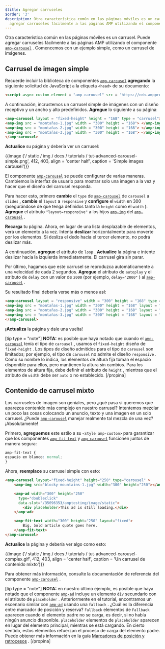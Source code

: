 ```yaml
---
$title: Agregar carruseles
$order: '3'
description: Otra característica común en las páginas móviles es un carrusel. Puede
  agregar carruseles fácilmente a las páginas AMP utilizando el componente amp-carrusel.
---
```


Otra característica común en las páginas móviles es un carrusel. Puede agregar carruseles fácilmente a las páginas AMP utilizando el componente [`amp-carousel`](../../../../documentation/components/reference/amp-carousel.md) . Comencemos con un ejemplo simple, como un carrusel de imágenes.

## Carrusel de imagen simple

Recuerde incluir la biblioteca de componentes [`amp-carousel`](../../../../documentation/components/reference/amp-carousel.md) **agregando** la siguiente solicitud de JavaScript a la etiqueta `<head>` de su documento:

```html
<script async custom-element = "amp-carousel" src = "https://cdn.ampproject.org/v0/amp-carousel-0.1.js"> </script>
```

A continuación, incrustemos un carrusel simple de imágenes con un diseño receptivo y un ancho y alto predefinidos. **Agregue** lo siguiente a su página:

```html
<amp-carousel layout = "fixed-height" height = "168" type = "carrusel">
<amp-img src = "montañas-1.jpg" width = "300" height = "168"> </amp-img>
<amp-img src = "montañas-2.jpg" width = "300" height = "168"> </amp-img>
<amp-img src = "montañas-3.jpg" width = "300" height = "168"> </amp-img>
</amp-carousel>
```

**Actualice** su página y debería ver un carrusel:

{{image ('/ static / img / docs / tutorials / tut-advanced-carousel-simple.png', 412, 403, align = 'center half', caption = 'Simple images carousel')}}

El componente [`amp-carousel`](../../../../documentation/components/reference/amp-carousel.md) se puede configurar de varias maneras. Cambiemos la interfaz de usuario para mostrar solo una imagen a la vez y hacer que el diseño del carrusel responda.

Para hacer esto, primero **cambie** el `type` de [`amp-carousel`](../../../../documentation/components/reference/amp-carousel.md) de `carousel` a `slides` , **cambie** el `layout` a `responsive` y **configure** el `width` en 300 (asegurándose de que tenga definidos tanto la `height` como el `width` ). **Agregue** el atributo `"layout=responsive"` a los hijos [`amp-img`](../../../../documentation/components/reference/amp-img.md) del [`amp-carousel`](../../../../documentation/components/reference/amp-carousel.md) .

**Recarga** tu página. Ahora, en lugar de una lista desplazable de elementos, verá un elemento a la vez. Intenta **deslizar** horizontalmente para moverte por los elementos. Si desliza el dedo hacia el tercer elemento, no podrá deslizar más.

A continuación, **agregue** el atributo de `loop` . **Actualice** la página e intente deslizar hacia la izquierda inmediatamente. El carrusel gira sin parar.

Por último, hagamos que este carrusel se reproduzca automáticamente a una velocidad de cada 2 segundos. **Agregue** el atributo de `autoplay` y el atributo de `delay` con un valor de `2000` (por ejemplo, `delay="2000"` ) al [`amp-carousel`](../../../../documentation/components/reference/amp-carousel.md) .

Su resultado final debería verse más o menos así:

```html
<amp-carousel layout = "responsive" width = "300" height = "168" type = "slides" autoplay delay = "2000" loop>
<amp-img src = "montañas-1.jpg" width = "300" height = "168" layout = "responsive"> </amp-img>
<amp-img src = "montañas-2.jpg" width = "300" height = "168" layout = "responsive"> </amp-img>
<amp-img src = "montañas-3.jpg" width = "300" height = "168" layout = "responsive"> </amp-img>
</amp-carousel>
```

**¡Actualiza** la página y dale una vuelta!

[tip type = "note"]
**NOTA:** es posible que haya notado que cuando el [`amp-carousel`](../../../../documentation/components/reference/amp-carousel.md) tenía el tipo de `carousel` , usamos el `fixed-height` diseño de `fixed-height` . Los tipos de diseño admitidos para el tipo de `carousel` son limitados; por ejemplo, el tipo de `carousel` no admite el diseño `responsive` . Como su nombre lo indica, los elementos de altura fija toman el espacio disponible para ellos, pero mantienen la altura sin cambios. Para los elementos de altura fija, debe definir el atributo de `height` , mientras que el atributo de `width` debe ser `auto` o no establecido.
[/propina]

## Contenido de carrusel mixto

Los carruseles de imagen son geniales, pero ¿qué pasa si queremos que aparezca contenido más complejo en nuestro carrusel? Intentemos mezclar un poco las cosas colocando un anuncio, texto y una imagen en un solo carrusel. ¿Puede [`amp-carousel`](../../../../documentation/components/reference/amp-carousel.md) manejar realmente tal mezcla de una vez? ¡Absolutamente!

Primero, **agreguemos** este estilo a su `<style amp-custom>` para garantizar que los componentes [`amp-fit-text`](../../../../documentation/components/reference/amp-fit-text.md) y [`amp-carousel`](../../../../documentation/components/reference/amp-carousel.md) funcionen juntos de manera segura:

```css
amp-fit-text {
espacio en blanco: normal;
}
```

Ahora, **reemplace** su carrusel simple con esto:

```html
<amp-carousel layout="fixed-height" height="250" type="carousel" >
    <amp-img src="blocky-mountains-1.jpg" width="300" height="250"></amp-img>

    <amp-ad width="300" height="250"
      type="doubleclick"
      data-slot="/35096353/amptesting/image/static">
        <div placeholder>This ad is still loading.</div>
    </amp-ad>

    <amp-fit-text width="300" height="250" layout="fixed">
        Big, bold article quote goes here.
    </amp-fit-text>
</amp-carousel>
```

**Actualice** la página y debería ver algo como esto:

{{image ('/ static / img / docs / tutorials / tut-advanced-carousel-complex.gif', 412, 403, align = 'center half', caption = 'Un carrusel de contenido mixto')}}

Para obtener más información, consulte la documentación de referencia del componente [`amp-carousel`](../../../../documentation/components/reference/amp-carousel.md) .

[tip type = "note"]
**NOTA:** en nuestro último ejemplo, es posible que haya notado que el componente [`amp-ad`](../../../../documentation/components/reference/amp-ad.md) incluye un elemento `div` secundario con el atributo de `placeholder` . Anteriormente en el tutorial, encontramos un escenario similar con [`amp-ad`](../../../../documentation/components/reference/amp-ad.md) usando una `fallback` . ¿Cuál es la diferencia entre marcador de posición y reserva? `Fallback` elementos de `Fallback` aparecen cuando el elemento padre no se carga, es decir, si no había ningún anuncio disponible. `placeholder` elementos de `placeholder` aparecen en lugar del elemento principal, mientras se está cargando. En cierto sentido, estos elementos refuerzan el proceso de carga del elemento padre. Puede obtener más información en la guía [Marcadores de posición y retrocesos](../../../../documentation/guides-and-tutorials/develop/style_and_layout/placeholders.md) .
[/propina]
